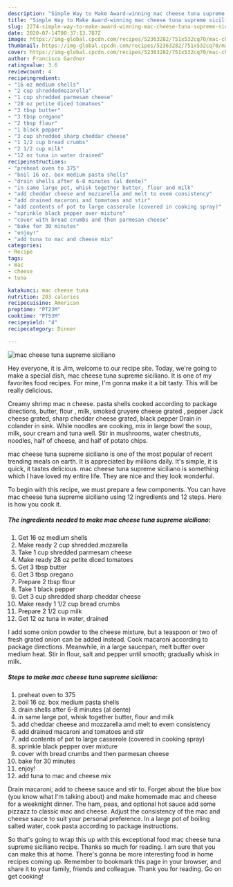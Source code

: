 ```yaml
---
description: "Simple Way to Make Award-winning mac cheese tuna supreme siciliano"
title: "Simple Way to Make Award-winning mac cheese tuna supreme siciliano"
slug: 2274-simple-way-to-make-award-winning-mac-cheese-tuna-supreme-siciliano
date: 2020-07-14T00:37:13.787Z
image: https://img-global.cpcdn.com/recipes/52363282/751x532cq70/mac-cheese-tuna-supreme-siciliano-recipe-main-photo.jpg
thumbnail: https://img-global.cpcdn.com/recipes/52363282/751x532cq70/mac-cheese-tuna-supreme-siciliano-recipe-main-photo.jpg
cover: https://img-global.cpcdn.com/recipes/52363282/751x532cq70/mac-cheese-tuna-supreme-siciliano-recipe-main-photo.jpg
author: Francisco Gardner
ratingvalue: 3.6
reviewcount: 4
recipeingredient:
- "16 oz medium shells"
- "2 cup shreddedmozarella"
- "1 cup shredded parmesam cheese"
- "28 oz petite diced tomatoes"
- "3 tbsp butter"
- "3 tbsp oregano"
- "2 tbsp flour"
- "1 black pepper"
- "3 cup shredded sharp cheddar cheese"
- "1 1/2 cup bread crumbs"
- "2 1/2 cup milk"
- "12 oz tuna in water drained"
recipeinstructions:
- "preheat oven to 375"
- "boil 16 oz. box medium pasta shells"
- "drain shells after 6-8 minutes (al dente)"
- "in same large pot, whisk together butter, flour and milk"
- "add cheddar cheese and mozzarella amd melt to evem consistency"
- "add drained macaroni and tomatoes and stir"
- "add contents of pot to large casserole (covered in cooking spray)"
- "sprinkle black pepper over mixture"
- "cover with bread crumbs and then parmesan cheese"
- "bake for 30 minutes"
- "enjoy!"
- "add tuna to mac and cheese mix"
categories:
- Recipe
tags:
- mac
- cheese
- tuna

katakunci: mac cheese tuna 
nutrition: 203 calories
recipecuisine: American
preptime: "PT23M"
cooktime: "PT53M"
recipeyield: "4"
recipecategory: Dinner

---
```



![mac cheese tuna supreme siciliano](https://img-global.cpcdn.com/recipes/52363282/751x532cq70/mac-cheese-tuna-supreme-siciliano-recipe-main-photo.jpg)

Hey everyone, it is Jim, welcome to our recipe site. Today, we're going to make a special dish, mac cheese tuna supreme siciliano. It is one of my favorites food recipes. For mine, I'm gonna make it a bit tasty. This will be really delicious.

Creamy shrimp mac n cheese. pasta shells cooked according to package directions, butter, flour , milk, smoked gruyere cheese grated , pepper Jack cheese grated, sharp cheddar cheese grated, black pepper Drain in colander in sink. While noodles are cooking, mix in large bowl the soup, milk, sour cream and tuna well. Stir in mushrooms, water chestnuts, noodles, half of cheese, and half of potato chips.

mac cheese tuna supreme siciliano is one of the most popular of recent trending meals on earth. It is appreciated by millions daily. It's simple, it is quick, it tastes delicious. mac cheese tuna supreme siciliano is something which I have loved my entire life. They are nice and they look wonderful.


To begin with this recipe, we must prepare a few components. You can have mac cheese tuna supreme siciliano using 12 ingredients and 12 steps. Here is how you cook it.

<!--inarticleads1-->

##### The ingredients needed to make mac cheese tuna supreme siciliano:

1. Get 16 oz medium shells
1. Make ready 2 cup shredded.mozarella
1. Take 1 cup shredded parmesam cheese
1. Make ready 28 oz petite diced tomatoes
1. Get 3 tbsp butter
1. Get 3 tbsp oregano
1. Prepare 2 tbsp flour
1. Take 1 black pepper
1. Get 3 cup shredded sharp cheddar cheese
1. Make ready 1 1/2 cup bread crumbs
1. Prepare 2 1/2 cup milk
1. Get 12 oz tuna in water, drained


I add some onion powder to the cheese mixture, but a teaspoon or two of fresh grated onion can be added instead. Cook macaroni according to package directions. Meanwhile, in a large saucepan, melt butter over medium heat. Stir in flour, salt and pepper until smooth; gradually whisk in milk. 

<!--inarticleads2-->

##### Steps to make mac cheese tuna supreme siciliano:

1. preheat oven to 375
1. boil 16 oz. box medium pasta shells
1. drain shells after 6-8 minutes (al dente)
1. in same large pot, whisk together butter, flour and milk
1. add cheddar cheese and mozzarella amd melt to evem consistency
1. add drained macaroni and tomatoes and stir
1. add contents of pot to large casserole (covered in cooking spray)
1. sprinkle black pepper over mixture
1. cover with bread crumbs and then parmesan cheese
1. bake for 30 minutes
1. enjoy!
1. add tuna to mac and cheese mix


Drain macaroni; add to cheese sauce and stir to. Forget about the blue box (you know what I&#39;m talking about) and make homemade mac and cheese for a weeknight dinner. The ham, peas, and optional hot sauce add some pizzazz to classic mac and cheese. Adjust the consistency of the mac and cheese sauce to suit your personal preference. In a large pot of boiling salted water, cook pasta according to package instructions. 

So that's going to wrap this up with this exceptional food mac cheese tuna supreme siciliano recipe. Thanks so much for reading. I am sure that you can make this at home. There's gonna be more interesting food in home recipes coming up. Remember to bookmark this page in your browser, and share it to your family, friends and colleague. Thank you for reading. Go on get cooking!
